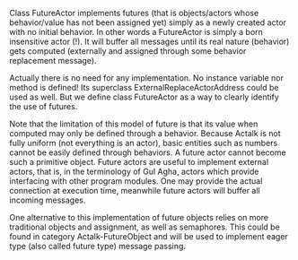 Class FutureActor implements futures (that is objects/actors whose behavior/value has not been assigned yet) simply as a newly created actor with no initial behavior.
In other words a FutureActor is simply a born insensitive actor (!).
It will buffer all messages until its real nature (behavior) gets computed (externally and assigned through some behavior replacement message).

Actually there is no need for any implementation. No instance variable nor method is defined!
Its superclass ExternalReplaceActorAddress could be used as well. But we define class FutureActor as a way to clearly identify the use of futures.

Note that the limitation of this model of future is that its value when computed may only be defined through a behavior.
Because Actalk is not fully uniform (not everything is an actor), basic entities such as numbers cannot be easily defined through behaviors. A future actor cannot become such a primitive object.
Future actors are useful to implement external actors, that is, in the terminology of Gul Agha, actors which provide interfacing with other program modules. One may provide the actual connection at execution time, meanwhile future actors will buffer all incoming messages.

One alternative to this implementation of future objects relies on more traditional objects and assignment, as well as semaphores. This could be found in category Actalk-FutureObject and will be used to implement eager type (also called future type) message passing.